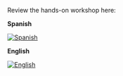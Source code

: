 Review the hands-on workshop here: 

**Spanish** 

[![Spanish](https://img.youtube.com/vi/nzMmtcYzQ7o/0.jpg)](https://www.youtube.com/watch?v=nzMmtcYzQ7o)

**English**

[![English](https://img.youtube.com/vi/IsZVG7GmpCs/0.jpg)](https://youtube.com/watch?v=IsZVG7GmpCs)
